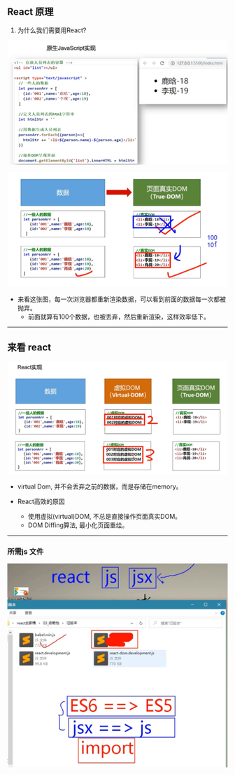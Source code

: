 ## React 原理

1. 为什么我们需要用React?

![](img/2020-12-29-18-11-11.png)

![](img/2020-12-29-18-09-22.png)

- 来看这张图，每一次浏览器都重新渲染数据，可以看到前面的数据每一次都被抛弃。
  - 前面就算有100个数据，也被丢弃，然后重新渲染，这样效率低下。

---

## 来看 react

![](img/2020-12-29-18-27-05.png)

- virtual Dom, 并不会丢弃之前的数据，而是存储在memory。

- React高效的原因
  - 使用虚拟(virtual)DOM, 不总是直接操作页面真实DOM。
  - DOM Diffing算法, 最小化页面重绘。

---

### 所需js 文件

![](img/2020-12-29-18-34-35.png)






